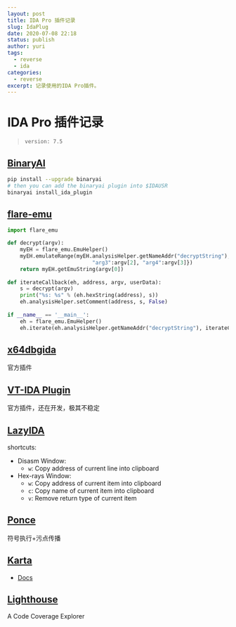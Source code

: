 ```yaml
---
layout: post
title: IDA Pro 插件记录
slug: IdaPlug
date: 2020-07-08 22:18
status: publish
author: yuri
tags: 
  - reverse
  - ida
categories:
  - reverse
excerpt: 记录使用的IDA Pro插件。
---
```



# IDA Pro 插件记录

> `version: 7.5`



## [BinaryAI](https://github.com/binaryai/sdk)

```bash
pip install --upgrade binaryai
# then you can add the binaryai plugin into $IDAUSR
binaryai install_ida_plugin
```



## [flare-emu](https://github.com/fireeye/flare-emu)

```python
import flare_emu

def decrypt(argv):
    myEH = flare_emu.EmuHelper()
    myEH.emulateRange(myEH.analysisHelper.getNameAddr("decryptString"), registers = {"arg1":argv[0], "arg2":argv[1], 
                           "arg3":argv[2], "arg4":argv[3]})
    return myEH.getEmuString(argv[0])
    
def iterateCallback(eh, address, argv, userData):
    s = decrypt(argv)
    print("%s: %s" % (eh.hexString(address), s))
    eh.analysisHelper.setComment(address, s, False)
    
if __name__ == '__main__':   
    eh = flare_emu.EmuHelper()
    eh.iterate(eh.analysisHelper.getNameAddr("decryptString"), iterateCallback)
```



## [x64dbgida](https://github.com/x64dbg/x64dbgida)

官方插件



## [VT-IDA Plugin](https://github.com/VirusTotal/vt-ida-plugin)

官方插件，还在开发，极其不稳定



## [LazyIDA](https://github.com/L4ys/LazyIDA)

shortcuts:

- Disasm Window:
  - `w`: Copy address of current line into clipboard
- Hex-rays Window:
  - `w`: Copy address of current item into clipboard
  - `c`: Copy name of current item into clipboard
  - `v`: Remove return type of current item



## [Ponce](https://github.com/illera88/Ponce)

符号执行+污点传播



## [Karta](https://github.com/CheckPointSW/Karta)

* [Docs](https://karta.readthedocs.io/en/latest/)


## [Lighthouse](https://github.com/gaasedelen/lighthouse)

A Code Coverage Explorer

